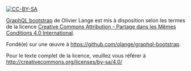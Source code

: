 [![CC-BY-SA](http://i.creativecommons.org/l/by-sa/4.0/88x31.png)](http://creativecommons.org/licenses/by-sa/4.0/)

[GraphQL bootstrap](https://github.com/olange/graphql-bootstrap) de Olivier Lange est mis à disposition selon les termes de la licence [Creative Commons Attribution - Partage dans les Mêmes Conditions 4.0 International](http://creativecommons.org/licenses/by-sa/4.0/).

Fondé(e) sur une œuvre à https://github.com/olange/graphql-bootstrap.

Pour le texte complet de la licence, veuillez vous référer à http://creativecommons.org/licenses/by-sa/4.0/

